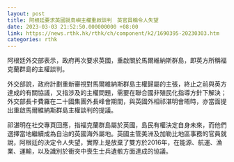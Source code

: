 ```yaml
---
layout: post
title: 阿根廷要求英國就島嶼主權重啟談判　英官員稱令人失望
date: 2023-03-03 21:52:50.000000000 +08:00
link: https://news.rthk.hk/rthk/ch/component/k2/1690395-20230303.htm
categories: rthk
---
```


阿根廷外交部表示，政府再次要求英國，重啟關於馬爾維納斯群島，即英方所稱福克蘭群島的主權談判。

外交部說，政府計劃重新審視對馬爾維納斯群島主權歸屬的主張，終止之前與英方達成的有關協議，又指涉及的主權問題，需要在聯合國非殖民化指導方針下解決；外交部長卡費羅在二十國集團外長峰會期間，與英國外相祁湛明會晤時，亦當面提出重啟馬爾維納斯群島主權談判的提議。

祁湛明在社交專頁回應，指福克蘭群島屬於英國，島民有權決定自身未來，而他們選擇當地繼續成為自治的英國海外屬地。英國主管美洲及加勒比地區事務的官員就說，阿根廷的決定令人失望，實際上是放棄了雙方於2016年，在能源、航運、漁業、運輸，以及識別於衝突中喪生士兵遺骸方面達成的協議。
